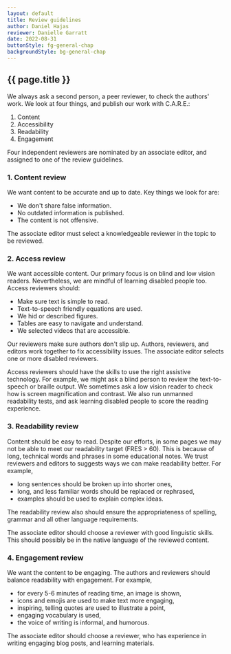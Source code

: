 ```yaml
---
layout: default
title: Review guidelines
author: Daniel Hajas
reviewer: Danielle Garratt
date: 2022-08-31
buttonStyle: fg-general-chap
backgroundStyle: bg-general-chap
---
```


## {{ page.title }}

We always ask a second person, a peer reviewer, to check the authors' work. We look at four things, and publish our work with C.A.R.E.:

1. Content
2. Accessibility
3. Readability
4. Engagement

Four independent reviewers are nominated by an associate editor, and assigned to one of the review guidelines. 

### 1. Content review

We want content to be accurate and up to date. Key things we look for are:

* We don't share false information.
* No outdated information is published.
* The content is not offensive.

The associate editor must select a knowledgeable reviewer in the topic to be reviewed.

### 2. Access review

We want accessible content. Our primary focus is on blind and low vision readers. Nevertheless, we are mindful of learning disabled people too. Access reviewers should:

*  Make sure text is simple to read.
*  Text-to-speech friendly equations are used.
*  We hid or described figures.
* Tables are easy to navigate and understand.
* We selected videos that are accessible.

Our reviewers make sure authors don't slip up. Authors, reviewers, and editors work together to fix accessibility issues. The associate editor selects one or more disabled reviewers.

Access reviewers should have the skills  to use the right assistive technology. For example, we might ask a blind person to review the text-to-speech or braille output. We sometimes ask a low vision reader to check how is screen magnification and contrast. We also run unmanned readability tests, and ask learning disabled people to score the reading experience.

### 3. Readability review

Content should be easy to read. Despite our efforts, in some pages we may not be able to meet our readability target (FRES > 60). This is because of long, technical words and phrases in some educational notes. We trust reviewers and editors to suggests ways we can make readability better. For example,

* long sentences should be broken up into shorter ones,
* long, and less familiar words should be replaced or rephrased,
* examples should be used to explain complex ideas.

The readability review also should ensure the appropriateness of spelling, grammar and all other language requirements.

The associate editor should choose a reviewer with good linguistic skills. This should possibly be in the native language of the reviewed content.

### 4. Engagement review

We want the content to be engaging. The authors and reviewers should balance readability with engagement. For example,

*  for every 5-6 minutes of reading time, an image is shown,
*  icons and emojis are used to make text more engaging,
*  inspiring, telling quotes are used to illustrate a point,
*  engaging vocabulary is used,
*  the voice of writing is informal, and humorous.

The associate editor should choose a reviewer, who has experience in writing engaging blog posts, and learning materials.